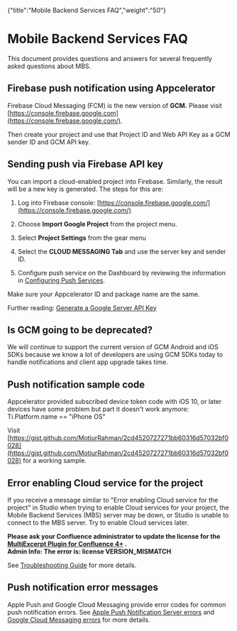 {"title":"Mobile Backend Services FAQ","weight":"50"} 

# Mobile Backend Services FAQ

This document provides questions and answers for several frequently asked questions about MBS.

## Firebase push notification using Appcelerator

Firebase Cloud Messaging (FCM) is the new version of **GCM.** Please visit [https://console.firebase.google.com](https://console.firebase.google.com/).

Then create your project and use that Project ID and Web API Key as a GCM sender ID and GCM API key.

## Sending push via Firebase API key

You can import a cloud-enabled project into Firebase. Similarly, the result will be a new key is generated. The steps for this are:

1.  Log into Firebase console: [https://console.firebase.google.com/](https://console.firebase.google.com/)
    
2.  Choose **Import Google Project** from the project menu.
    
3.  Select **Project Settings** from the gear menu
    
4.  Select the **CLOUD MESSAGING Tab** and use the server key and sender ID.
    
5.  Configure push service on the Dashboard by reviewing the information in [Configuring Push Services](/docs/appc/Titanium_SDK/Titanium_SDK_How-tos/Notification_Services/Push_Notifications/Configuring_Push_Services/).
    

Make sure your Appcelerator ID and package name are the same.

Further reading: [Generate a Google Server API Key](https://documentation.onesignal.com/docs/generate-a-google-server-api-key)

## Is GCM going to be deprecated?

We will continue to support the current version of GCM Android and iOS SDKs because we know a lot of developers are using GCM SDKs today to handle notifications and client app upgrade takes time.

## Push notification sample code

Appcelerator provided subscribed device token code with iOS 10, or later devices have some problem but part it doesn't work anymore: Ti.Platform.name == "iPhone OS"

Visit [https://gist.github.com/MotiurRahman/2cd4520727271bb60316d57032bf0028](https://gist.github.com/MotiurRahman/2cd4520727271bb60316d57032bf0028) for a working sample.

## Error enabling Cloud service for the project

If you receive a message similar to "Error enabling Cloud service for the project" in Studio when trying to enable Cloud services for your project, the Mobile Backend Services (MBS) server may be down, or Studio is unable to connect to the MBS server. Try to enable Cloud services later.  
  
**Please ask your Confluence administrator to update the license for the [MultiExcerpt Plugin for Confluence 4+](https://plugins.atlassian.com/plugins/biz.artemissoftware.confluence.multiexcerpt.MultiExcerptMacro) .**  
**Admin Info: The error is: license VERSION\_MISMATCH**

See [Troubleshooting Guide](/docs/appc/Mobile_Backend_Services/Mobile_Backend_Services_How-tos/Troubleshooting_Guide/#ErrorenablingCloudservicefortheproject) for more details.

## Push notification error messages

Apple Push and Google Cloud Messaging provide error codes for common push notification errors. See [Apple Push Notification Server errors](/docs/appc/Mobile_Backend_Services/Mobile_Backend_Services_How-tos/Troubleshooting_Guide/#ApplePushNotificationServer(APNS)errors) and [Google Cloud Messaging errors](/docs/appc/Mobile_Backend_Services/Mobile_Backend_Services_How-tos/Troubleshooting_Guide/#GoogleCloudMessaging(GCM)errors) for more details.
